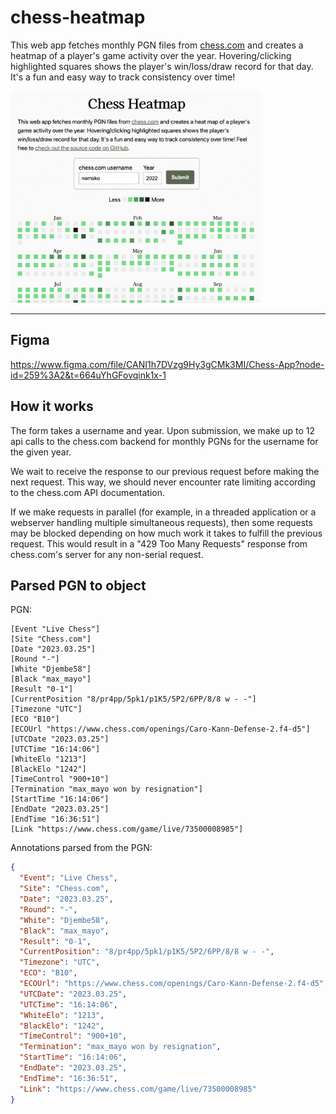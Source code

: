 # chess-heatmap

This web app fetches monthly PGN files from <a href="https://chess.com">chess.com</a> and creates a heatmap of a player's game activity over the year. Hovering/clicking highlighted squares shows the player's win/loss/draw record for that day. It's a fun and easy way to track consistency over time!

<img src="./static/screenshot.png" width="400px"/>

---

## Figma

https://www.figma.com/file/CANI1h7DVzg9Hy3gCMk3MI/Chess-App?node-id=259%3A2&t=664uYhGFovqink1x-1

## How it works

The form takes a username and year. Upon submission, we make up to 12 api calls to the chess.com backend for monthly PGNs for the username for the given year.

We wait to receive the response to our previous request before making the next request. This way, we should never encounter rate limiting according to the chess.com API documentation.

If we make requests in parallel (for example, in a threaded application or a webserver handling multiple simultaneous requests), then some requests may be blocked depending on how much work it takes to fulfill the previous request. This would result in a "429 Too Many Requests" response from chess.com's server for any non-serial request.

## Parsed PGN to object

PGN:

```
[Event "Live Chess"]
[Site "Chess.com"]
[Date "2023.03.25"]
[Round "-"]
[White "Djembe58"]
[Black "max_mayo"]
[Result "0-1"]
[CurrentPosition "8/pr4pp/5pk1/p1K5/5P2/6PP/8/8 w - -"]
[Timezone "UTC"]
[ECO "B10"]
[ECOUrl "https://www.chess.com/openings/Caro-Kann-Defense-2.f4-d5"]
[UTCDate "2023.03.25"]
[UTCTime "16:14:06"]
[WhiteElo "1213"]
[BlackElo "1242"]
[TimeControl "900+10"]
[Termination "max_mayo won by resignation"]
[StartTime "16:14:06"]
[EndDate "2023.03.25"]
[EndTime "16:36:51"]
[Link "https://www.chess.com/game/live/73500008985"]
```

Annotations parsed from the PGN:

```json
{
  "Event": "Live Chess",
  "Site": "Chess.com",
  "Date": "2023.03.25",
  "Round": "-",
  "White": "Djembe58",
  "Black": "max_mayo",
  "Result": "0-1",
  "CurrentPosition": "8/pr4pp/5pk1/p1K5/5P2/6PP/8/8 w - -",
  "Timezone": "UTC",
  "ECO": "B10",
  "ECOUrl": "https://www.chess.com/openings/Caro-Kann-Defense-2.f4-d5",
  "UTCDate": "2023.03.25",
  "UTCTime": "16:14:06",
  "WhiteElo": "1213",
  "BlackElo": "1242",
  "TimeControl": "900+10",
  "Termination": "max_mayo won by resignation",
  "StartTime": "16:14:06",
  "EndDate": "2023.03.25",
  "EndTime": "16:36:51",
  "Link": "https://www.chess.com/game/live/73500008985"
}
```
